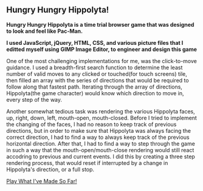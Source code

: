 ## Hungry Hungry Hippolyta!
**Hungry Hungry Hippolyta is a time trial browser game that was designed to look and feel like Pac-Man.**

**I used JavaScript, jQuery, HTML, CSS, and various picture files that I editted myself using GIMP Image Editor, to engineer and design this game**


One of the most challenging implementations for me, was the click-to-move guidance.  I used a breadth-first search function to determine the least number of valid moves to any clicked or touched(for touch screens) tile, then filled an array with the series of directions that would be required to follow along that fastest path.  Iterating through the array of directions, Hippolyta(the game character) would know which direction to move in, every step of the way.

Another somewhat tedious task was rendering the various Hippolyta faces, up, right, down, left, mouth-open, mouth-closed.  Before I tried to implement the changing of the faces, I had no reason to keep track of previous directions, but in order to make sure that Hippolyta was always facing the correct direction, I had to find a way to always keep track of the previous horizontal direction.  After that, I had to find a way to step through the game in such a way that the mouth-open/mouth-close rendering would still react accodring to previous and current events.  I did this by creating a three step rendering process, that would reset if interrupted by a change in Hippolyta's direction, or a full stop.


[Play What I've Made So Far!](http://rserrano169.github.io/HungryHungryHippolyta/html/hhh.html)

